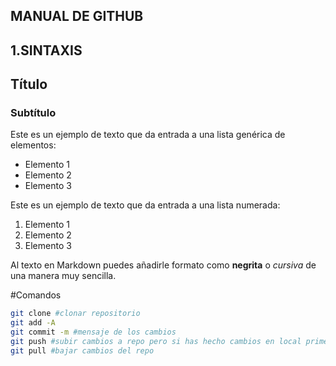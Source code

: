 ## MANUAL DE GITHUB

## 1.SINTAXIS 
## Título
### Subtítulo
Este es un ejemplo de texto que da entrada a una lista genérica de elementos:
- Elemento 1
- Elemento 2
- Elemento 3

Este es un ejemplo de texto que da entrada a una lista numerada:
1. Elemento 1
2. Elemento 2
3. Elemento 3

Al texto en Markdown puedes añadirle formato como **negrita** o *cursiva* de una manera muy sencilla.

#Comandos
```bash
git clone #clonar repositorio
git add -A
git commit -m #mensaje de los cambios
git push #subir cambios a repo pero si has hecho cambios en local primero guardar
git pull #bajar cambios del repo 
```
